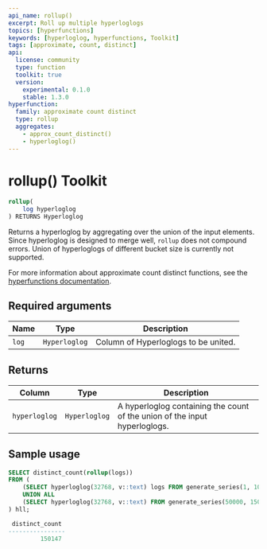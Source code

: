 ```yaml
---
api_name: rollup()
excerpt: Roll up multiple hyperloglogs
topics: [hyperfunctions]
keywords: [hyperloglog, hyperfunctions, Toolkit]
tags: [approximate, count, distinct]
api:
  license: community
  type: function
  toolkit: true
  version:
    experimental: 0.1.0
    stable: 1.3.0
hyperfunction:
  family: approximate count distinct
  type: rollup
  aggregates:
    - approx_count_distinct()
    - hyperloglog()
---
```


# rollup()  <tag type="toolkit">Toolkit</tag>

```SQL
rollup(
    log hyperloglog
) RETURNS Hyperloglog
```

Returns a hyperloglog by aggregating over the union of the input elements. Since hyperloglog is designed to merge well, `rollup`
does not compound errors. Union of hyperloglogs of different bucket size is currently not supported.

For more information about approximate count distinct functions, see the
[hyperfunctions documentation][hyperfunctions-approx-count-distincts].

## Required arguments

|Name| Type |Description|
|-|-|-|
|`log`|`Hyperloglog`|Column of Hyperloglogs to be united.|

## Returns

|Column|Type|Description|
|-|-|-|
|`hyperloglog`|`Hyperloglog`|A hyperloglog containing the count of the union of the input hyperloglogs.|

## Sample usage

```SQL
SELECT distinct_count(rollup(logs))
FROM (
    (SELECT hyperloglog(32768, v::text) logs FROM generate_series(1, 100000) v)
    UNION ALL
    (SELECT hyperloglog(32768, v::text) FROM generate_series(50000, 150000) v)
) hll;

 distinct_count 
----------------
         150147
```

[hyperfunctions-approx-count-distincts]: /timescaledb/:currentVersion:/how-to-guides/hyperfunctions/approx-count-distincts/
